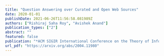 ```yaml
---
title: "Question Answering over Curated and Open Web Sources"
date: 2020-01-01
publishDate: 2021-06-26T11:56:58.081989Z
authors: ["Rishiraj Saha Roy", "Avishek Anand"]
publication_types: ["2"]
abstract: ""
featured: false
publication: "*ACM SIGIR International Conference on the Theory of Information Retrieval (ICTIR)*"
url_pdf: "https://arxiv.org/abs/2004.11980"
---
```


